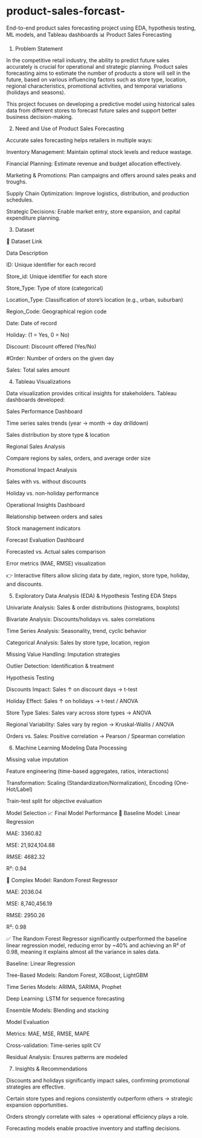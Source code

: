 # product-sales-forcast-
End-to-end product sales forecasting project using EDA, hypothesis testing, ML models, and Tableau dashboards
📊 Product Sales Forecasting
1. Problem Statement

In the competitive retail industry, the ability to predict future sales accurately is crucial for operational and strategic planning. Product sales forecasting aims to estimate the number of products a store will sell in the future, based on various influencing factors such as store type, location, regional characteristics, promotional activities, and temporal variations (holidays and seasons).

This project focuses on developing a predictive model using historical sales data from different stores to forecast future sales and support better business decision-making.

2. Need and Use of Product Sales Forecasting

Accurate sales forecasting helps retailers in multiple ways:

Inventory Management: Maintain optimal stock levels and reduce wastage.

Financial Planning: Estimate revenue and budget allocation effectively.

Marketing & Promotions: Plan campaigns and offers around sales peaks and troughs.

Supply Chain Optimization: Improve logistics, distribution, and production schedules.

Strategic Decisions: Enable market entry, store expansion, and capital expenditure planning.

3. Dataset

📂 Dataset Link

Data Description

ID: Unique identifier for each record

Store_id: Unique identifier for each store

Store_Type: Type of store (categorical)

Location_Type: Classification of store’s location (e.g., urban, suburban)

Region_Code: Geographical region code

Date: Date of record

Holiday: (1 = Yes, 0 = No)

Discount: Discount offered (Yes/No)

#Order: Number of orders on the given day

Sales: Total sales amount

4. Tableau Visualizations

Data visualization provides critical insights for stakeholders. Tableau dashboards developed:

Sales Performance Dashboard

Time series sales trends (year → month → day drilldown)

Sales distribution by store type & location

Regional Sales Analysis

Compare regions by sales, orders, and average order size

Promotional Impact Analysis

Sales with vs. without discounts

Holiday vs. non-holiday performance

Operational Insights Dashboard

Relationship between orders and sales

Stock management indicators

Forecast Evaluation Dashboard

Forecasted vs. Actual sales comparison

Error metrics (MAE, RMSE) visualization

👉 Interactive filters allow slicing data by date, region, store type, holiday, and discounts.

5. Exploratory Data Analysis (EDA) & Hypothesis Testing
EDA Steps

Univariate Analysis: Sales & order distributions (histograms, boxplots)

Bivariate Analysis: Discounts/holidays vs. sales correlations

Time Series Analysis: Seasonality, trend, cyclic behavior

Categorical Analysis: Sales by store type, location, region

Missing Value Handling: Imputation strategies

Outlier Detection: Identification & treatment

Hypothesis Testing

Discounts Impact: Sales ↑ on discount days → t-test

Holiday Effect: Sales ↑ on holidays → t-test / ANOVA

Store Type Sales: Sales vary across store types → ANOVA

Regional Variability: Sales vary by region → Kruskal-Wallis / ANOVA

Orders vs. Sales: Positive correlation → Pearson / Spearman correlation

6. Machine Learning Modeling
Data Processing

Missing value imputation

Feature engineering (time-based aggregates, ratios, interactions)

Transformation: Scaling (Standardization/Normalization), Encoding (One-Hot/Label)

Train-test split for objective evaluation

Model Selection
📈 Final Model Performance
🔹 Baseline Model: Linear Regression

MAE: 3360.82

MSE: 21,924,104.88

RMSE: 4682.32

R²: 0.94

🔹 Complex Model: Random Forest Regressor

MAE: 2036.04

MSE: 8,740,456.19

RMSE: 2950.26

R²: 0.98

✅ The Random Forest Regressor significantly outperformed the baseline linear regression model, reducing error by ~40% and achieving an R² of 0.98, meaning it explains almost all the variance in sales data.

Baseline: Linear Regression

Tree-Based Models: Random Forest, XGBoost, LightGBM

Time Series Models: ARIMA, SARIMA, Prophet

Deep Learning: LSTM for sequence forecasting

Ensemble Models: Blending and stacking

Model Evaluation

Metrics: MAE, MSE, RMSE, MAPE

Cross-validation: Time-series split CV

Residual Analysis: Ensures patterns are modeled

7. Insights & Recommendations

Discounts and holidays significantly impact sales, confirming promotional strategies are effective.

Certain store types and regions consistently outperform others → strategic expansion opportunities.

Orders strongly correlate with sales → operational efficiency plays a role.

Forecasting models enable proactive inventory and staffing decisions.
